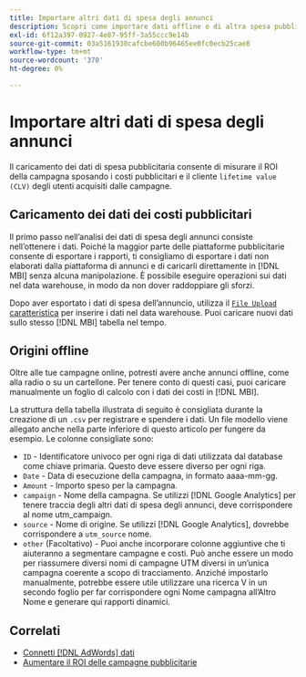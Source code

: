 ```yaml
---
title: Importare altri dati di spesa degli annunci
description: Scopri come importare dati offline o di altra spesa pubblicitaria in [!DNL MBI].
exl-id: 6f12a397-0927-4e87-95ff-3a55ccc9e14b
source-git-commit: 03a5161930cafcbe600b96465ee0fc0ecb25cae8
workflow-type: tm+mt
source-wordcount: '370'
ht-degree: 0%

---
```


# Importare altri dati di spesa degli annunci

Il caricamento dei dati di spesa pubblicitaria consente di misurare il ROI della campagna sposando i costi pubblicitari e il cliente `lifetime value (CLV)` degli utenti acquisiti dalle campagne.

## Caricamento dei dati dei costi pubblicitari

Il primo passo nell’analisi dei dati di spesa degli annunci consiste nell’ottenere i dati. Poiché la maggior parte delle piattaforme pubblicitarie consente di esportare i rapporti, ti consigliamo di esportare i dati non elaborati dalla piattaforma di annunci e di caricarli direttamente in [!DNL MBI] senza alcuna manipolazione. È possibile eseguire operazioni sui dati nel data warehouse, in modo da non dover raddoppiare gli sforzi.

Dopo aver esportato i dati di spesa dell’annuncio, utilizza il [`File Upload` caratteristica](../connecting-data/using-file-uploader.md) per inserire i dati nel data warehouse. Puoi caricare nuovi dati sullo stesso [!DNL MBI] tabella nel tempo.

## Origini offline

Oltre alle tue campagne online, potresti avere anche annunci offline, come alla radio o su un cartellone. Per tenere conto di questi casi, puoi caricare manualmente un foglio di calcolo con i dati dei costi in [!DNL MBI].

La struttura della tabella illustrata di seguito è consigliata durante la creazione di un `.csv` per registrare e spendere i dati. Un file modello viene allegato anche nella parte inferiore di questo articolo per fungere da esempio. Le colonne consigliate sono:

* `ID` - Identificatore univoco per ogni riga di dati utilizzata dal database come chiave primaria. Questo deve essere diverso per ogni riga.
* `Date` - Data di esecuzione della campagna, in formato aaaa-mm-gg.
* `Amount` - Importo speso per la campagna.
* `campaign` - Nome della campagna. Se utilizzi [!DNL Google Analytics] per tenere traccia degli altri dati di spesa degli annunci, deve corrispondere al nome utm\_campaign.
* `source` - Nome di origine. Se utilizzi [!DNL Google Analytics], dovrebbe corrispondere a `utm_source` nome.
* `other` (Facoltativo) - Puoi anche incorporare colonne aggiuntive che ti aiuteranno a segmentare campagne e costi. Può anche essere un modo per riassumere diversi nomi di campagne UTM diversi in un’unica campagna coerente a scopo di tracciamento. Anziché impostarlo manualmente, potrebbe essere utile utilizzare una ricerca V in un secondo foglio per far corrispondere ogni Nome campagna all’Altro Nome e generare qui rapporti dinamici.

## Correlati

* [Connetti [!DNL AdWords] dati](../integrations/google-adwords.md)
* [Aumentare il ROI delle campagne pubblicitarie](../../analysis/roi-ad-camp.md)
